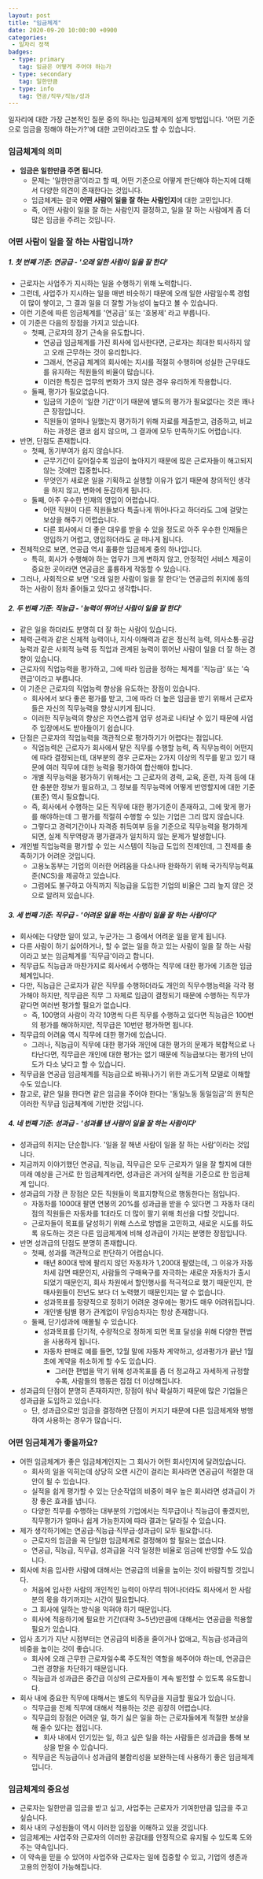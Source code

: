 ```yaml
---
layout: post
title: "임금체계"
date: 2020-09-20 10:00:00 +0900
categories: 
 - 일자리 정책
badges:
 - type: primary
   tag: 임금은 어떻게 주어야 하는가
 - type: secondary
   tag: 일한만큼
 - type: info
   tag: 연공/직무/직능/성과
---
```


일자리에 대한 가장 근본적인 질문 중의 하나는 임금체계의 설계 방법입니다.
'어떤 기준으로 임금을 정해야 하는가?'에 대한 고민이라고도 할 수 있습니다.

<!--more-->

### **임금체계의 의미**

- **임금은 일한만큼 주면 됩니다.**
  - 문제는 '일한만큼'이라고 할 때, 어떤 기준으로 어떻게 판단해야 하는지에 대해서 다양한 의견이 존재한다는 것입니다.
  - 임금체계는 결국 **어떤 사람이 일을 잘 하는 사람인지**에 대한 고민입니다.
  - 즉, 어떤 사람이 일을 잘 하는 사람인지 결정하고, 일을 잘 하는 사람에게 좀 더 많은 임금을 주려는 것입니다.

### **어떤 사람이 일을 잘 하는 사람입니까?**

##### 1. 첫 번째 기준: **연공급** - **'오래 일한 사람이 일을 잘 한다'**
- 근로자는 사업주가 지시하는 일을 수행하기 위해 노력합니다.
- 그런데, 사업주가 지시하는 일을 매번 비슷하기 때문에 오래 일한 사람일수록 경험이 많이 쌓이고, 그 결과 일을 더 잘할 가능성이 높다고 볼 수 있습니다.
- 이런 기준에 따른 임금체계를 '연공급' 또는 '호봉제' 라고 부릅니다.
- 이 기준은 다음의 장점을 가지고 있습니다.
  - 첫째, 근로자의 장기 근속을 유도합니다.
    - 연공급 임금체계를 가진 회사에 입사한다면, 근로자는 최대한 퇴사하지 않고 오래 근무하는 것이 유리합니다.
    - 그래서, 연공급 체계의 회사에는 지시를 적절히 수행하며 성실한 근무태도를 유지하는 직원들의 비율이 많습니다.
    - 이러한 특징은 업무의 변화가 크지 않은 경우 유리하게 작용합니다.
  - 둘째, 평가가 필요없습니다.
    - 임금의 기준이 '일한 기간'이기 때문에 별도의 평가가 필요없다는 것은 꽤나 큰 장점입니다.
    - 직원들이 얼마나 일했는지 평가하기 위해 자료를 제출받고, 검증하고, 비교하는 과정은 결코 쉽지 않으며, 그 결과에 모두 만족하기도 어렵습니다.
- 반면, 단점도 존재합니다.
  - 첫째, 동기부여가 쉽지 않습니다.
    - 근무기간이 길어질수록 임금이 높아지기 때문에 많은 근로자들이 해고되지 않는 것에만 집중합니다.
    - 무엇인가 새로운 일을 기획하고 실행할 이유가 없기 때문에 창의적인 생각을 하지 않고, 변화에 둔감하게 됩니다.
  - 둘째, 아주 우수한 인재의 영입이 어렵습니다.
    - 어떤 직원이 다른 직원들보다 특출나게 뛰어나다고 하더라도 그에 걸맞는 보상을 해주기 어렵습니다.
    - 다른 회사에서 더 좋은 대우를 받을 수 있을 정도로 아주 우수한 인재들은 영입하기 어렵고, 영입하더라도 곧 떠나게 됩니다.
- 전체적으로 보면, 연공급 역시 훌륭한 임금체계 중의 하나입니다.
  - 특히, 회사가 수행해야 하는 업무가 크게 변하지 않고, 안정적인 서비스 제공이 중요한 곳이라면 연공급은 훌륭하게 작동할 수 있습니다.
- 그러나, 사회적으로 보면 '오래 일한 사람이 일을 잘 한다'는 연공급의 취지에 동의하는 사람이 점차 줄어들고 있다고 생각합니다.

##### 2. 두 번째 기준: **직능급** - **'능력이 뛰어난 사람이 일을 잘 한다'**
- 같은 일을 하더라도 분명히 더 잘 하는 사람이 있습니다.
- 체력·근력과 같은 신체적 능력이나, 지식·이해력과 같은 정신적 능력, 의사소통·공감능력과 같은 사회적 능력 등 직업과 관계된 능력이 뛰어난 사람이 일을 더 잘 하는 경향이 있습니다.
- 근로자의 직업능력을 평가하고, 그에 따라 임금을 정하는 체계를 '직능급' 또는 '숙련급'이라고 부릅니다.
- 이 기준은 근로자의 직업능력 향상을 유도하는 장점이 있습니다.
  - 회사에서 보다 좋은 평가를 받고, 그에 따라 더 높은 임금을 받기 위해서 근로자들은 자신의 직무능력을 향상시키게 됩니다.
  - 이러한 직무능력의 향상은 자연스럽게 업무 성과로 나타날 수 있기 때문에 사업주 입장에서도 받아들이기 쉽습니다.
- 단점은 근로자의 직업능력을 객관적으로 평가하기가 어렵다는 점입니다.
  - 직업능력은 근로자가 회사에서 맡은 직무를 수행할 능력, 즉 직무능력이 어떤지에 따라 결정되는데, 대부분의 경우 근로자는 2가지 이상의 직무를 맡고 있기 때문에 여러 직무에 대한 능력을 평가하여 합산해야 합니다.
  - 개별 직무능력을 평가하기 위해서는 그 근로자의 경력, 교육, 훈련, 자격 등에 대한 충분한 정보가 필요하고, 그 정보를 직무능력에 어떻게 반영할지에 대한 기준(표준) 역시 필요합니다.
  - 즉, 회사에서 수행하는 모든 직무에 대한 평가기준이 존재하고, 그에 맞게 평가를 해야하는데 그 평가를 적절히 수행할 수 있는 기업은 그리 많지 않습니다.
  - 그렇다고 경력기간이나 자격증 취득여부 등을 기준으로 직무능력을 평가하게 되면, 실제 직무역량과 평가결과가 일치하지 않는 문제가 발생합니다.
- 개인별 직업능력을 평가할 수 있는 시스템이 직능급 도입의 전제인데, 그 전제를 충족하기가 어려운 것입니다.
  - 고용노동부는 기업의 이러한 어려움을 다소나마 완화하기 위해 국가직무능력표준(NCS)을 제공하고 있습니다.
  - 그럼에도 불구하고 아직까지 직능급을 도입한 기업의 비율은 그리 높지 않은 것으로 알려져 있습니다.


##### 3. 세 번째 기준: **직무급** - **'어려운 일을 하는 사람이 일을 잘 하는 사람이다'**
- 회사에는 다양한 일이 있고, 누군가는 그 중에서 어려운 일을 맡게 됩니다.
- 다른 사람이 하기 싫어하거나, 할 수 없는 일을 하고 있는 사람이 일을 잘 하는 사람이라고 보는 임금체계를 '직무급'이라고 합니다.
- 직무급도 직능급과 마찬가지로 회사에서 수행하는 직무에 대한 평가에 기초한 임금체계입니다.
- 다만, 직능급은 근로자가 같은 직무를 수행하더라도 개인의 직무수행능력을 각각 평가해야 하지만, 직무급은 직무 그 자체로 임금이 결정되기 때문에 수행하는 직무가 같다면 여러번 평가할 필요가 없습니다.
  - 즉, 100명의 사람이 각각 10명씩 다른 직무를 수행하고 있다면 직능급은 100번의 평가를 해야하지만, 직무급은 10번만 평가하면 됩니다.
- 직무급의 어려움 역시 직무에 대한 평가에 있습니다.
  - 그러나, 직능급이 직무에 대한 평가와 개인에 대한 평가의 문제가 복합적으로 나타난다면, 직무급은 개인에 대한 평가는 없기 때문에 직능급보다는 평가의 난이도가 다소 낮다고 할 수 있습니다.  
- 직무급을 연공급 임금체계를 직능급으로 바꿔나가기 위한 과도기적 모델로 이해할 수도 있습니다.
- 참고로, 같은 일을 한다면 같은 임금을 주어야 한다는 '동일노동 동일임금'의 원칙은 이러한 직무급 임금체계에 기반한 것입니다.

##### 4. 네 번째 기준: **성과급** - **'성과를 낸 사람이 일을 잘 하는 사람이다'**
- 성과급의 취지는 단순합니다. '일을 잘 해낸 사람이 일을 잘 하는 사람'이라는 것입니다.
- 지금까지 이야기했던 연공급, 직능급, 직무급은 모두 근로자가 일을 잘 할지에 대한 미래 예상을 근거로 한 임금체계라면, 성과급은 과거의 실적을 기준으로 한 임금체계 입니다.
- 성과급의 가장 큰 장점은 모든 직원들이 목표지향적으로 행동한다는 점입니다.
  - 자동차를 1000대 팔면 연봉의 20%를 성과급을 받을 수 있다면 그 자동차 대리점의 직원들은 자동차를 1대라도 더 많이 팔기 위해 최선을 다할 것입니다.
  - 근로자들이 목표를 달성하기 위해 스스로 방법을 고민하고, 새로운 시도를 하도록 유도하는 것은 다른 임금체계에 비해 성과급이 가지는 분명한 장점입니다.
- 반면 성과급의 단점도 분명히 존재합니다.
  - 첫째, 성과를 객관적으로 판단하기 어렵습니다.
    - 매년 800대 밖에 팔리지 않던 자동차가 1,200대 팔렸는데, 그 이유가 자동차세 감면 때문인지, 사람들의 구매욕구를 자극하는 새로운 자동차가 출시되었기 때문인지, 회사 차원에서 할인행사를 적극적으로 했기 때문인지, 판매사원들이 전년도 보다 더 노력했기 때문인지는 알 수 없습니다.
    - 성과목표를 정량적으로 정하기 어려운 경우에는 평가도 매우 어려워집니다.
    - 개인별·팀별 평가 관계없이 무임승차자는 항상 존재합니다.
  - 둘째, 단기성과에 매몰될 수 있습니다.
    - 성과목표를 단기적, 수량적으로 정하게 되면 목표 달성을 위해 다양한 편법을 사용하게 됩니다.
    - 자동차 판매로 예를 들면, 12월 말에 자동차 계약하고, 성과평가가 끝난 1월 초에 계약을 취소하게 할 수도 있습니다.
      - 그러한 편법을 막기 위해 성과목표를 좀 더 정교하고 자세하게 규정할수록, 사람들의 행동은 점점 더 이상해집니다.
- 성과급의 단점이 분명히 존재하지만, 장점이 워낙 확실하기 때문에 많은 기업들은 성과급을 도입하고 있습니다.
  - 단, 성과급으로만 임금을 결정하면 단점이 커지기 때문에 다른 임금체계와 병행하여 사용하는 경우가 많습니다.

### **어떤 임금체계가 좋을까요?**
- 어떤 임금체계가 좋은 임금체계인지는 그 회사가 어떤 회사인지에 달려있습니다.
  - 회사의 일을 익히는데 상당히 오랜 시간이 걸리는 회사라면 연공급이 적절한 대안이 될 수 있습니다.
  - 실적을 쉽게 평가할 수 있는 단순작업의 비중이 매우 높은 회사라면 성과급이 가장 좋은 효과를 냅니다.
  - 다양한 직무를 수행하는 대부분의 기업에서는 직무급이나 직능급이 좋겠지만, 직무평가가 얼마나 쉽게 가능한지에 따라 결과는 달라질 수 있습니다.
- 제가 생각하기에는 연공급·직능급·직무급·성과급이 모두 필요합니다.
  - 근로자의 임금을 꼭 단일한 임금체계로 결정해야 할 필요는 없습니다.
  - 연공급, 직능급, 직무급, 성과급을 각각 일정한 비율로 임금에 반영할 수도 있습니다.
- 회사에 처음 입사한 사람에 대해서는 연공급의 비율을 높이는 것이 바람직할 것입니다.
  - 처음에 입사한 사람의 개인적인 능력이 아무리 뛰어나더라도 회사에서 한 사람분의 몫을 하기까지는 시간이 필요합니다.
  - 그 회사에 일하는 방식을 익혀야 하기 때문입니다.
  - 회사에 적응하기에 필요한 기간(대략 3~5년)만큼에 대해서는 연공급을 적용할 필요가 있습니다.
- 입사 초기가 지난 시점부터는 연공급의 비중을 줄이거나 없애고, 직능급·성과급의 비중을 높이는 것이 좋습니다.
  - 회사에 오래 근무한 근로자일수록 주도적인 역할을 해주어야 하는데, 연공급은 그런 경향을 차단하기 때문입니다.
  - 직능급과 성과급은 중간급 이상의 근로자들이 계속 발전할 수 있도록 유도합니다.
- 회사 내에 중요한 직무에 대해서는 별도의 직무급을 지급할 필요가 있습니다.
  - 직무급을 전체 직무에 대해서 적용하는 것은 굉장히 어렵습니다.
  - 직무급의 장점은 어려운 일, 하기 싫은 일을 하는 근로자들에게 적절한 보상을 해 줄수 있다는 점입니다.
    - 회사 내에서 인기있는 일, 하고 싶은 일을 하는 사람들은 성과급을 통해 보상을 받을 수 있습니다.
  - 직무급은 직능급이나 성과급의 불합리성을 보완하는데 사용하기 좋은 임금체계입니다.

### **임금체계의 중요성**
- 근로자는 일한만큼 임금을 받고 싶고, 사업주는 근로자가 기여한만큼 임금을 주고 싶습니다.
- 회사 내의 구성원들이 역시 이러한 입장을 이해하고 있을 것입니다.
- 임금체계는 사업주와 근로자의 이러한 공감대를 안정적으로 유지될 수 있도록 도와주는 약속입니다.
- 이 약속을 믿을 수 있어야 사업주와 근로자는 일에 집중할 수 있고, 기업의 생존과 고용의 안정이 가능해집니다.